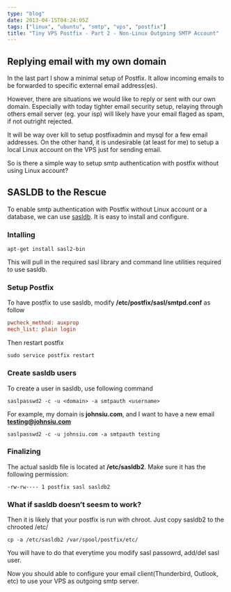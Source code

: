 ```yaml
---
type: "blog"
date: 2013-04-15T04:24:05Z
tags: ["linux", "ubuntu", "smtp", "vps", "postfix"]
title: "Tiny VPS Postfix - Part 2 - Non-Linux Outgoing SMTP Account"
---
```

<!--more-->

## Replying email with my own domain

In the last part I show a minimal setup of Postfix. It allow incoming emails to be forwarded to specific external email address(es).

However, there are situations we would like to reply or sent with our own domain. Especially with today tighter email security setup, relaying through others email server (eg. your isp) will likely have your email flaged as spam, if not outright rejected.

It will be way over kill to setup postfixadmin and mysql for a few email addresses. On the other hand, it is undesirable (at least for me) to setup a local Linux account on the VPS just for sending email.

So is there a simple way to setup smtp authentication with postfix without using Linux account?

## SASLDB to the Rescue

To enable smtp authentication with Postfix without Linux account or a database, we can use [sasldb](http://cyrusimap.web.cmu.edu/mediawiki/index.php/Cyrus_SASL#Plugins_.28Auxillary_Property.29 "sasldb"). It is easy to install and configure.

### Intalling

`apt-get install sasl2-bin`

This will pull in the required sasl library and command line utilities required to use sasldb.

### Setup Postfix

To have postfix to use sasldb, modify **/etc/postfix/sasl/smtpd.conf** as follow

```ini
pwcheck_method: auxprop
mech_list: plain login
```

Then restart postfix

`sudo service postfix restart`

### Create sasldb users

To create a user in sasldb, use following command

`saslpasswd2 -c -u <domain> -a smtpauth <username>`

For example, my domain is **johnsiu.com**, and I want to have a new email **testing@johnsiu.com**

`saslpasswd2 -c -u johnsiu.com -a smtpauth testing`

### Finalizing

The actual sasldb file is located at **/etc/sasldb2**. Make sure it has the following permission:

`-rw-rw---- 1 postfix sasl sasldb2`

### What if sasldb doesn’t seesm to work?

Then it is likely that your postfix is run with chroot. Just copy sasldb2 to the chrooted /etc/

`cp -a /etc/sasldb2 /var/spool/postfix/etc/`

You will have to do that everytime you modify sasl passowrd, add/del sasl user.

Now you should able to configure your email client(Thunderbird, Outlook, etc) to use your VPS as outgoing smtp server.
